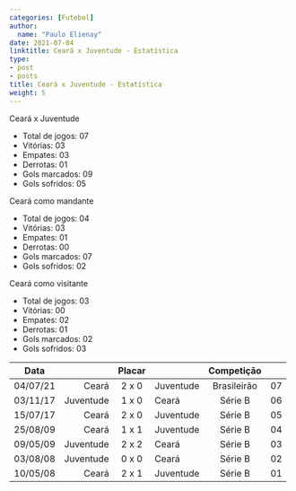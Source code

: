```yaml
---
categories: [Futebol]
author:
  name: "Paulo Elienay"
date: 2021-07-04
linktitle: Ceará x Juventude - Estatística
type:
- post
- posts
title: Ceará x Juventude - Estatística
weight: 5
---
```

Ceará x Juventude
* Total de jogos: 07
* Vitórias: 03
* Empates: 03
* Derrotas: 01
* Gols marcados: 09
* Gols sofridos: 05

Ceará como mandante
- Total de jogos: 04
- Vitórias: 03
- Empates: 01
- Derrotas: 00
- Gols marcados: 07
- Gols sofridos: 02

Ceará como visitante
- Total de jogos: 03
- Vitórias: 00
- Empates: 02
- Derrotas: 01
- Gols marcados: 02
- Gols sofridos: 03

| Data     |           | Placar  |           | Competição  |       |
| :---:    | ---:      | :---:   | :---      | :---:       | :---: |
| 04/07/21 |     Ceará |  2 x 0  | Juventude | Brasileirão | 07    |
| 03/11/17 | Juventude |  1 x 0  | Ceará     | Série B     | 06    |
| 15/07/17 |     Ceará |  2 x 0  | Juventude | Série B     | 05    |
| 25/08/09 |     Ceará |  1 x 1  | Juventude | Série B     | 04    |
| 09/05/09 | Juventude |  2 x 2  | Ceará     | Série B     | 03    |
| 03/08/08 | Juventude |  0 x 0  | Ceará     | Série B     | 02    |
| 10/05/08 |     Ceará |  2 x 1  | Juventude | Série B     | 01    |
